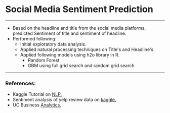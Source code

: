 # Social Media Sentiment Prediction

-------
  
- Based on the headline and title from the social media platforms, predicted Sentiment of title and sentiment of headline.
- Performed following:
  - Initial exploratory data analysis.
  - Applied natural processing techniques on Title's and Headline's.
  - Applied following models using h2o library in R.
    - Random Forest
    - GBM using full grid search and random grid search 

-------

### References:
  
- Kaggle Tutorial on [NLP.][]
- Sentiment analysis of yelp review data on [kaggle.][]
- UC Business [Analytics.][] 
<!-- external links -->
[NLP.]:https://www.kaggle.com/rtatman/tutorial-sentiment-analysis-in-r/notebook
[kaggle.]:https://www.kaggle.com/suzanaiacob/sentiment-analysis-of-the-yelp-reviews-data
[Analytics.]:http://uc-r.github.io/gbm_regression#h2o

